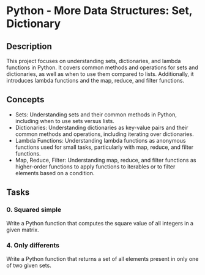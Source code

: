 # Python - More Data Structures: Set, Dictionary

## Description
This project focuses on understanding sets, dictionaries, and lambda functions in Python. It covers common methods and operations for sets and dictionaries, as well as when to use them compared to lists. Additionally, it introduces lambda functions and the map, reduce, and filter functions.

## Concepts
- Sets: Understanding sets and their common methods in Python, including when to use sets versus lists.
- Dictionaries: Understanding dictionaries as key-value pairs and their common methods and operations, including iterating over dictionaries.
- Lambda Functions: Understanding lambda functions as anonymous functions used for small tasks, particularly with map, reduce, and filter functions.
- Map, Reduce, Filter: Understanding map, reduce, and filter functions as higher-order functions to apply functions to iterables or to filter elements based on a condition.

## Tasks
### 0. Squared simple
Write a Python function that computes the square value of all integers in a given matrix.

### 4. Only differents
Write a Python function that returns a set of all elements present in only one of two given sets.
